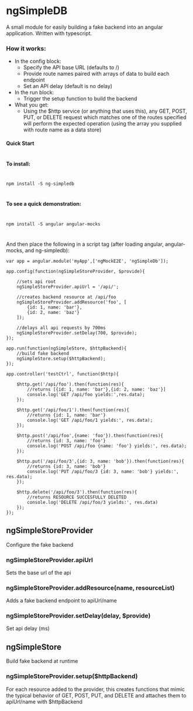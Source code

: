 # ngSimpleDB

A small module for easily building a fake backend into an angular application. Written with typescript.

### How it works:
+ In the config block:
    + Specify the API base URL (defaults to /)
    + Provide route names paired with arrays of data to build each endpoint
    + Set an API delay (default is no delay)
+ In the run block:
    + Trigger the setup function to build the backend
+ What you get:
    + Using the $http service (or anything that uses this), any GET, POST, PUT, or DELETE request which matches one of the routes specified will perform the expected operation (using the array you supplied with route name as a data store)

#### Quick Start
#
**To install:**
#
`npm install -S ng-simpledb`
#
**To see a quick demonstration:**
#
`npm install -S angular angular-mocks`
#
And then place the following in a script tag (after loading angular, angular-mocks, and ng-simpledb):
```
var app = angular.module('myApp',['ngMockE2E', 'ngSimpleDb']);

app.config(function(ngSimpleStoreProvider, $provide){
    
    //sets api root
    ngSimpleStoreProvider.apiUrl = '/api/';
    
    //creates backend resource at /api/foo
    ngSimpleStoreProvider.addResource('foo', [
        {id: 1, name: 'bar'},
        {id: 2, name: 'baz'}
    ]);
    
    //delays all api requests by 700ms
    ngSimpleStoreProvider.setDelay(700, $provide);
});

app.run(function(ngSimpleStore, $httpBackend){
    //build fake backend
    ngSimpleStore.setup($httpBackend);
});

app.controller('testCtrl', function($http){
    
    $http.get('/api/foo').then(function(res){
        //returns [{id: 1, name: 'bar'},{id: 2, name: 'baz'}]
        console.log('GET /api/foo yields:',res.data);
    });
    
    $http.get('/api/foo/1').then(function(res){
        //returns {id: 1, name: 'bar'}
        console.log('GET /api/foo/1 yields:', res.data);
    });
    
    $http.post('/api/foo',{name: 'foo'}).then(function(res){
        //returns {id: 3, name: 'foo'}
        console.log('POST /api/foo {name: 'foo'} yields:', res.data);
    });
    
    $http.put('/api/foo/3',{id: 3, name: 'bob'}).then(function(res){
        //returns {id: 3, name: 'bob'}
        console.log('PUT /api/foo/3 {id: 3, name: 'bob'} yields:', res.data);
    });
    
    $http.delete('/api/foo/3').then(function(res){
        //returns RESOURCE SUCCESFULLY DELETED
        console.log('DELETE /api/foo/3 yields:', res.data)
    });
});
```

## ngSimpleStoreProvider

Configure the fake backend

### ngSimpleStoreProvider.apiUrl

Sets the base url of the api

### ngSimpleStoreProvider.addResource(name, resourceList)

Adds a fake backend endpoint to apiUrl/name

### ngSimpleStoreProvider.setDelay(delay, $provide)

Set api delay (ms)

## ngSimpleStore

Build fake backend at runtime

### ngSimpleStoreProvider.setup($httpBackend)
For each resource added to the provider, this creates functions that mimic the typical behavior of GET, POST, PUT, and DELETE and attaches them to apiUrl/name with $httpBackend




